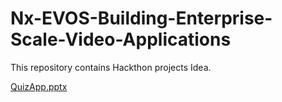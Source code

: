 # Nx-EVOS-Building-Enterprise-Scale-Video-Applications
This repository contains Hackthon projects Idea.

[QuizApp.pptx](https://github.com/Supercool-Coder/Nx-EVOS-Building-Enterprise-Scale-Video-Applications/files/15172606/QuizApp.pptx)
